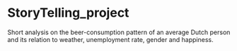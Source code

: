 # StoryTelling_project
Short analysis on the beer-consumption pattern of an average Dutch person and its relation to weather, unemployment rate, gender and happiness.
